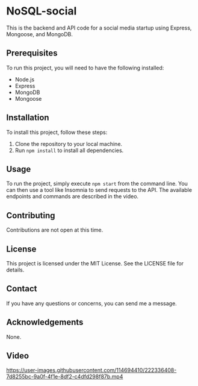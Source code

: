 # NoSQL-social

This is the backend and API code for a social media startup using Express, Mongoose, and MongoDB.

## Prerequisites

To run this project, you will need to have the following installed:

- Node.js
- Express
- MongoDB
- Mongoose

## Installation

To install this project, follow these steps:

1. Clone the repository to your local machine.
2. Run `npm install` to install all dependencies.

## Usage

To run the project, simply execute `npm start` from the command line. You can then use a tool like Insomnia to send requests to the API. The available endpoints and commands are described in the video.

## Contributing

Contributions are not open at this time.

## License

This project is licensed under the MIT License. See the LICENSE file for details.

## Contact

If you have any questions or concerns, you can send me a message.

## Acknowledgements

None.

## Video

https://user-images.githubusercontent.com/114694410/222336408-7d8255bc-9a0f-4f1e-8df2-c4dfd298f87b.mp4

